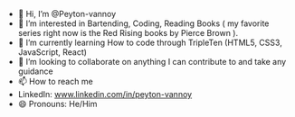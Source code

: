 - 👋 Hi, I’m @Peyton-vannoy
- 👀 I’m interested in Bartending, Coding, Reading Books ( my favorite series right now is the Red Rising books by Pierce Brown ).
- 🌱 I’m currently learning How to code through TripleTen (HTML5, CSS3, JavaScript, React)
- 💞️ I’m looking to collaborate on anything I can contribute to and take any guidance
- 📫 How to reach me
- LinkedIn: www.linkedin.com/in/peyton-vannoy
- 😄 Pronouns: He/Him

<!---
Peyton-vannoy/Peyton-vannoy is a ✨ special ✨ repository because its `README.md` (this file) appears on your GitHub profile.
You can click the Preview link to take a look at your changes.
--->
